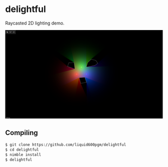 # delightful

Raycasted 2D lighting demo.

![screenshot](screenshot.png)

## Compiling

```
$ git clone https://github.com/liquid600pgm/delightful
$ cd delightful
$ nimble install
$ delightful
```

